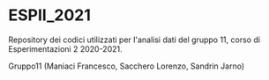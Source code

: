 # ESPII_2021
Repository dei codici utilizzati per l'analisi dati del gruppo 11, corso di Esperimentazioni 2 2020-2021.

Gruppo11 (Maniaci Francesco, Sacchero Lorenzo, Sandrin Jarno)
